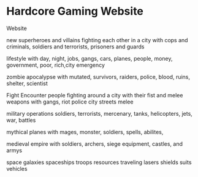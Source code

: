 # Hardcore Gaming Website
Website

new superheroes and villains fighting each other in a city with cops and criminals, soldiers and terrorists, prisoners and guards

lifestyle with day, night, jobs, gangs, cars, planes, people, money, government, poor, rich,city emergency

zombie apocalypse with mutated, survivors, raiders, police, blood, ruins, shelter, scientist

Fight Encounter people fighting around a city with their fist and melee weapons with gangs, riot police city streets melee

military operations soldiers, terrorists,  mercenary, tanks, helicopters, jets, war, battles

mythical planes with mages, monster, soldiers, spells, abilites,

medieval empire with soldiers, archers, siege equipment, castles, and armys

space galaxies spaceships troops resources traveling lasers shields suits vehicles